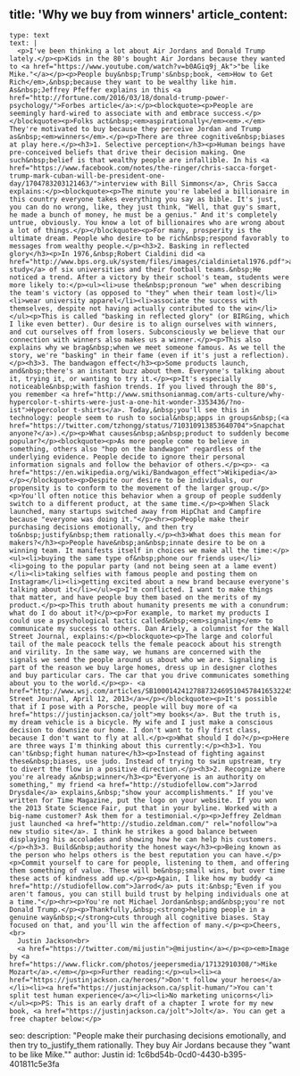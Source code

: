 title: 'Why we buy from winners'
article_content:
  -
    type: text
    text: |
      <p>I've been thinking a lot about Air Jordans and Donald Trump lately.</p><p>Kids in the 80's bought Air Jordans because they wanted to <a href="https://www.youtube.com/watch?v=b0AGiq9j_Ak">"be like Mike."</a></p><p>People buy&nbsp;Trump's&nbsp;book, <em>How to Get Rich</em>,&nbsp;because they want to be wealthy like him. As&nbsp;Jeffrey Pfeffer explains in this <a href="http://fortune.com/2016/03/18/donald-trump-power-psychology/">Forbes article</a>:</p><blockquote><p>People are seemingly hard-wired to associate with and embrace success.</p></blockquote><p>Folks act&nbsp;<em>aspirationally</em><em>.</em> They're motivated to buy because they perceive Jordan and Trump as&nbsp;<em>winners</em>.</p><p>There are three cognitive&nbsp;biases at play here.</p><h3>1. Selective perception</h3><p>Human beings have pre-conceived beliefs that drive their decision making. One such&nbsp;belief is that wealthy people are infallible. In his <a href="https://www.facebook.com/notes/the-ringer/chris-sacca-forget-trump-mark-cuban-will-be-president-one-day/1704783203121463/">interview with Bill Simmons</a>, Chris Sacca explains:</p><blockquote><p>The minute you're labeled a billionaire in this country everyone takes everything you say as bible. It's just, you can do no wrong, like, they just think, "Well, that guy's smart, he made a bunch of money, he must be a genius." And it's completely untrue, obviously. You know a lot of billionaires who are wrong about a lot of things.</p></blockquote><p>For many, prosperity is the ultimate dream. People who desire to be rich&nbsp;respond favorably to messages from wealthy people.</p><h3>2. Basking in reflected glory</h3><p>In 1976,&nbsp;Robert Cialdini did <a href="http://www.bps.org.uk/system/files/images/cialdinietal1976.pdf">a study</a> of six universities and their football teams.&nbsp;He noticed a trend. After a victory by their school's team, students were more likely to:</p><ul><li>use the&nbsp;pronoun "we" when describing the team's victory (as opposed to "they" when their team lost)</li><li>wear university apparel</li><li>associate the success with themselves, despite not having actually contributed to the win</li></ul><p>This is called "basking in reflected glory" (or BIRGing, which I like even better). Our desire is to align ourselves with winners, and cut ourselves off from losers. Subconsciously we believe that our connection with winners also makes us a winner.</p><p>This also explains why we brag&nbsp;when we meet someone famous. As we tell the story, we're "basking" in their fame (even if it's just a reflection).</p><h3>3. The bandwagon effect</h3><p>Some products launch, and&nbsp;there's an instant buzz about them. Everyone's talking about it, trying it, or wanting to try it.</p><p>It's especially noticeable&nbsp;with fashion trends. If you lived through the 80's, you remember <a href="http://www.smithsonianmag.com/arts-culture/why-hypercolor-t-shirts-were-just-a-one-hit-wonder-3353436/?no-ist">Hypercolor t-shirts</a>. Today,&nbsp;you'll see this in technology: people seem to rush to social&nbsp;apps in groups&nbsp;(<a href="https://twitter.com/tzhongg/status/710310913853640704">Snapchat anyone?</a>).</p><p>What causes&nbsp;a&nbsp;product to suddenly become popular?</p><blockquote><p>As more people come to believe in something, others also "hop on the bandwagon" regardless of the underlying evidence. People decide to ignore their personal information signals and follow the behavior of others.</p><p>- <a href="https://en.wikipedia.org/wiki/Bandwagon_effect">Wikipedia</a></p></blockquote><p>Despite our desire to be individuals, our propensity is to conform to the movement of the larger group.</p><p>You'll often notice this behavior when a group of people suddenly switch to a different product, at the same time.</p><p>When Slack launched, many startups switched away from HipChat and Campfire because "everyone was doing it."</p><hr><p>People make their purchasing decisions emotionally, and then try to&nbsp;justify&nbsp;them rationally.</p><h3>What does this mean for makers?</h3><p>People have&nbsp;an&nbsp;innate desire to be on a winning team. It manifests itself in choices we make all the time:</p><ul><li>buying the same type of&nbsp;phone our friends use</li><li>going to the popular party (and not being seen at a lame event)</li><li>taking selfies with famous people and posting them on Instagram</li><li>getting excited about a new brand because everyone's talking about it</li></ul><p>I'm conflicted. I want to make things that matter, and have people buy them based on the merits of my product.</p><p>This truth about humanity presents me with a conundrum: what do I do about it?</p><p>For example, to market my products I could use a psychological tactic called&nbsp;<em>signaling</em> to communicate my success to others. Dan Ariely, a columnist for the Wall Street Journal, explains:</p><blockquote><p>The large and colorful tail of the male peacock tells the female peacock about his strength and virility. In the same way, we humans are concerned with the signals we send the people around us about who we are. Signaling is part of the reason we buy large homes, dress up in designer clothes and buy particular cars. The car that you drive communicates something about you to the world.</p><p>- <a href="http://www.wsj.com/articles/SB10001424127887324695104578416532245231100">Wall Street Journal, April 12, 2013</a></p></blockquote><p>It's possible that if I pose with a Porsche, people will buy more of <a href="https://justinjackson.ca/jolt">my books</a>. But the truth is, my dream vehicle is a bicycle. My wife and I just make a conscious decision to downsize our home. I don't want to fly first class, because I don't want to fly at all.</p><p>What should I do?</p><p>Here are three ways I'm thinking about this currently:</p><h3>1. You can't&nbsp;fight human nature</h3><p>Instead of fighting against these&nbsp;biases, use judo. Instead of trying to swim upstream, try to divert the flow in a positive direction.</p><h3>2. Recognize where you're already a&nbsp;winner</h3><p>"Everyone is an authority on something," my friend <a href="http://studiofellow.com">Jarrod Drysdale</a> explains,&nbsp;"show your accomplishments." If you've written for Time Magazine, put the logo on your website. If you won the 2013 State Science Fair, put that in your byline. Worked with a big-name customer? Ask them for a testimonial.</p><p>Jeffrey Zeldman just launched <a href="http://studio.zeldman.com/" rel="nofollow">a new studio site</a>. I think he strikes a good balance between displaying his accolades and showing how he can help his customers.</p><h3>3. Build&nbsp;authority the honest way</h3><p>Being known as the person who helps others is the best reputation you can have.</p><p>Commit yourself to care for people, listening to them, and offering them something of value. These will be&nbsp;small wins, but over time these acts of kindness add up.</p><p>Again, I like how my buddy <a href="http://studiofellow.com">Jarrod</a> puts it:&nbsp;"Even if you aren't famous, you can still build trust by helping individuals one at a time."</p><hr><p>You're not Michael Jordan&nbsp;and&nbsp;you're not Donald Trump.</p><p>Thankfully,&nbsp;<strong>helping people in a genuine way&nbsp;</strong>cuts through all cognitive biases. Stay focused on that, and you'll win the affection of many.</p><p>Cheers,<br>
      Justin Jackson<br>
      <a href="https://twitter.com/mijustin">@mijustin</a></p><p><em>Image by <a href="https://www.flickr.com/photos/jeepersmedia/17132910308/">Mike Mozart</a>.</em></p><p>Further reading:</p><ul><li><a href="https://justinjackson.ca/heroes/">Don't follow your heroes</a></li><li><a href="https://justinjackson.ca/split-human/">You can't split test human experience</a></li><li>No marketing unicorns</li></ul><p>PS: This is an early draft of a chapter I wrote for my new book, <a href="https://justinjackson.ca/jolt">Jolt</a>. You can get a free chapter below:</p>
seo:
  description: "People make their purchasing decisions emotionally, and then try to\_justify\_them rationally. They buy Air Jordans because they \"want to be like Mike.\""
author: Justin
id: 1c6bd54b-0cd0-4430-b395-401811c5e3fa
